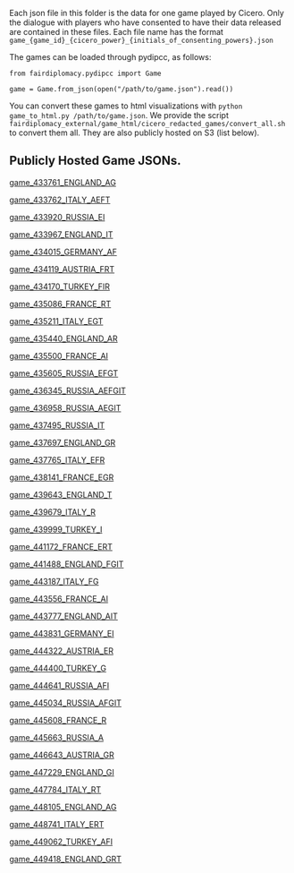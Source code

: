 Each json file in this folder is the data for one game played by Cicero.
Only the dialogue with players who have consented to have their data released are contained
in these files. Each file name has the format `game_{game_id}_{cicero_power}_{initials_of_consenting_powers}.json`

The games can be loaded through pydipcc, as follows:
```
from fairdiplomacy.pydipcc import Game

game = Game.from_json(open("/path/to/game.json").read())
```

You can convert these games to html visualizations with `python game_to_html.py /path/to/game.json`.
We provide the script `fairdiplomacy_external/game_html/cicero_redacted_games/convert_all.sh` to convert them all.
They are also publicly hosted on S3 (list below).

## Publicly Hosted Game JSONs.
[game_433761_ENGLAND_AG](https://dl.fbaipublicfiles.com/diplomacy_cicero/games/game_433761_ENGLAND_AG.html)

[game_433762_ITALY_AEFT](https://dl.fbaipublicfiles.com/diplomacy_cicero/games/game_433762_ITALY_AEFT.html)

[game_433920_RUSSIA_EI](https://dl.fbaipublicfiles.com/diplomacy_cicero/games/game_433920_RUSSIA_EI.html)

[game_433967_ENGLAND_IT](https://dl.fbaipublicfiles.com/diplomacy_cicero/games/game_433967_ENGLAND_IT.html)

[game_434015_GERMANY_AF](https://dl.fbaipublicfiles.com/diplomacy_cicero/games/game_434015_GERMANY_AF.html)

[game_434119_AUSTRIA_FRT](https://dl.fbaipublicfiles.com/diplomacy_cicero/games/game_434119_AUSTRIA_FRT.html)

[game_434170_TURKEY_FIR](https://dl.fbaipublicfiles.com/diplomacy_cicero/games/game_434170_TURKEY_FIR.html)

[game_435086_FRANCE_RT](https://dl.fbaipublicfiles.com/diplomacy_cicero/games/game_435086_FRANCE_RT.html)

[game_435211_ITALY_EGT](https://dl.fbaipublicfiles.com/diplomacy_cicero/games/game_435211_ITALY_EGT.html)

[game_435440_ENGLAND_AR](https://dl.fbaipublicfiles.com/diplomacy_cicero/games/game_435440_ENGLAND_AR.html)

[game_435500_FRANCE_AI](https://dl.fbaipublicfiles.com/diplomacy_cicero/games/game_435500_FRANCE_AI.html)

[game_435605_RUSSIA_EFGT](https://dl.fbaipublicfiles.com/diplomacy_cicero/games/game_435605_RUSSIA_EFGT.html)

[game_436345_RUSSIA_AEFGIT](https://dl.fbaipublicfiles.com/diplomacy_cicero/games/game_436345_RUSSIA_AEFGIT.html)

[game_436958_RUSSIA_AEGIT](https://dl.fbaipublicfiles.com/diplomacy_cicero/games/game_436958_RUSSIA_AEGIT.html)

[game_437495_RUSSIA_IT](https://dl.fbaipublicfiles.com/diplomacy_cicero/games/game_437495_RUSSIA_IT.html)

[game_437697_ENGLAND_GR](https://dl.fbaipublicfiles.com/diplomacy_cicero/games/game_437697_ENGLAND_GR.html)

[game_437765_ITALY_EFR](https://dl.fbaipublicfiles.com/diplomacy_cicero/games/game_437765_ITALY_EFR.html)

[game_438141_FRANCE_EGR](https://dl.fbaipublicfiles.com/diplomacy_cicero/games/game_438141_FRANCE_EGR.html)

[game_439643_ENGLAND_T](https://dl.fbaipublicfiles.com/diplomacy_cicero/games/game_439643_ENGLAND_T.html)

[game_439679_ITALY_R](https://dl.fbaipublicfiles.com/diplomacy_cicero/games/game_439679_ITALY_R.html)

[game_439999_TURKEY_I](https://dl.fbaipublicfiles.com/diplomacy_cicero/games/game_439999_TURKEY_I.html)

[game_441172_FRANCE_ERT](https://dl.fbaipublicfiles.com/diplomacy_cicero/games/game_441172_FRANCE_ERT.html)

[game_441488_ENGLAND_FGIT](https://dl.fbaipublicfiles.com/diplomacy_cicero/games/game_441488_ENGLAND_FGIT.html)

[game_443187_ITALY_FG](https://dl.fbaipublicfiles.com/diplomacy_cicero/games/game_443187_ITALY_FG.html)

[game_443556_FRANCE_AI](https://dl.fbaipublicfiles.com/diplomacy_cicero/games/game_443556_FRANCE_AI.html)

[game_443777_ENGLAND_AIT](https://dl.fbaipublicfiles.com/diplomacy_cicero/games/game_443777_ENGLAND_AIT.html)

[game_443831_GERMANY_EI](https://dl.fbaipublicfiles.com/diplomacy_cicero/games/game_443831_GERMANY_EI.html)

[game_444322_AUSTRIA_ER](https://dl.fbaipublicfiles.com/diplomacy_cicero/games/game_444322_AUSTRIA_ER.html)

[game_444400_TURKEY_G](https://dl.fbaipublicfiles.com/diplomacy_cicero/games/game_444400_TURKEY_G.html)

[game_444641_RUSSIA_AFI](https://dl.fbaipublicfiles.com/diplomacy_cicero/games/game_444641_RUSSIA_AFI.html)

[game_445034_RUSSIA_AFGIT](https://dl.fbaipublicfiles.com/diplomacy_cicero/games/game_445034_RUSSIA_AFGIT.html)

[game_445608_FRANCE_R](https://dl.fbaipublicfiles.com/diplomacy_cicero/games/game_445608_FRANCE_R.html)

[game_445663_RUSSIA_A](https://dl.fbaipublicfiles.com/diplomacy_cicero/games/game_445663_RUSSIA_A.html)

[game_446643_AUSTRIA_GR](https://dl.fbaipublicfiles.com/diplomacy_cicero/games/game_446643_AUSTRIA_GR.html)

[game_447229_ENGLAND_GI](https://dl.fbaipublicfiles.com/diplomacy_cicero/games/game_447229_ENGLAND_GI.html)

[game_447784_ITALY_RT](https://dl.fbaipublicfiles.com/diplomacy_cicero/games/game_447784_ITALY_RT.html)

[game_448105_ENGLAND_AG](https://dl.fbaipublicfiles.com/diplomacy_cicero/games/game_448105_ENGLAND_AG.html)

[game_448741_ITALY_ERT](https://dl.fbaipublicfiles.com/diplomacy_cicero/games/game_448741_ITALY_ERT.html)

[game_449062_TURKEY_AFI](https://dl.fbaipublicfiles.com/diplomacy_cicero/games/game_449062_TURKEY_AFI.html)

[game_449418_ENGLAND_GRT](https://dl.fbaipublicfiles.com/diplomacy_cicero/games/game_449418_ENGLAND_GRT.html)

